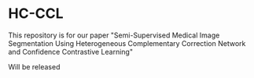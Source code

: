 # HC-CCL
This repository is for our paper "Semi-Supervised Medical Image Segmentation Using Heterogeneous Complementary Correction Network and Confidence Contrastive Learning"

Will be released

